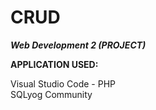 # CRUD
_**Web Development 2 (PROJECT)**_

**APPLICATION USED:**

Visual Studio Code - PHP <br>
SQLyog Community
